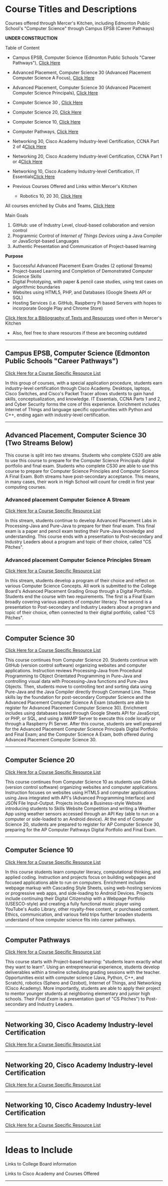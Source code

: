 # Course Titles and Descriptions
Courses offered through Mercer's Kitchen, including Edmonton Public School's "Computer Science" through Campus EPSB (Career Pathways)

**UNDER CONSTRUCTION**

Table of Content
- Campus EPSB, Computer Science (Edmonton Public Schools "Career Pathways"), <a href="https://github.com/MercersKitchen/Computer-Science-Planning/tree/master/Course%20Offerings-Descriptions#campus-epsb-computer-science-edmonton-public-schools-career-pathways">Click Here<a/>
- Advanced Placement, Computer Science 30 (Advanced Placement Computer Science A Focus), <a href="https://github.com/MercersKitchen/Computer-Science-Planning/tree/master/Course%20Offerings-Descriptions#advanced-placement-computer-science-30-advanced-placement-computer-science-a-focus">Click Here<a/>
- Advanced Placement, Computer Science 30 (Advanced Placement Computer Science Principals), <a href="https://github.com/MercersKitchen/Computer-Science-Planning/tree/master/Course%20Offerings-Descriptions#advanced-placement-computer-science-30-advanced-placement-computer-science-principals">Click Here<a/>
- Computer Science 30 , <a href="">Click Here<a/>
- Computer Science 20, <a href="https://github.com/MercersKitchen/Computer-Science-Planning/tree/master/Course%20Offerings-Descriptions#computer-science-20">Click Here<a/>
- Computer Science 10, <a href="https://github.com/MercersKitchen/Computer-Science-Planning/tree/master/Course%20Offerings-Descriptions#computer-science-10">Click Here<a/>
- Computer Pathways, <a href="https://github.com/MercersKitchen/Computer-Science-Planning/tree/master/Course%20Offerings-Descriptions#computer-pathways">Click Here<a/>
- Networking 30, Cisco Academy Industry-level Certification, CCNA Part 2 of 4<a href="https://github.com/MercersKitchen/Computer-Science-Planning/tree/master/Course%20Offerings-Descriptions#networking-30-cisco-academy-industry-level-certification">Click Here<a/>
- Networking 20, Cisco Academy Industry-level Certification, CCNA Part 1 or 4<a href="https://github.com/MercersKitchen/Computer-Science-Planning/tree/master/Course%20Offerings-Descriptions#networking-20-cisco-academy-industry-level-certification">Click Here<a/>
- Networking 10, Cisco Academy Industry-level Certification, IT Essentials<a href="https://github.com/MercersKitchen/Computer-Science-Planning/tree/master/Course%20Offerings-Descriptions#networking-10-cisco-academy-industry-level-certification">Click Here<a/>

- Previous Courses Offered and Links within Mercer's Kitchen
  - Robotics 10, 20 30, <a href="https://github.com/MercersKitchen/General-Robotics">Click Here</a>

All courses enriched by Clubs and Teams, <a href="https://github.com/MercersKitchen/Clubs-and-Teams">Click Here</a>

Main Goals
1. GitHub: use of Industry Level, cloud-based collaboration and version control
2. Programmic Control of *Internet of Things Devices* using a Java Compiler or JavaScript-based Languages
3. Authentic Presentation and Communication of Project-based learning

**Purpose**
- Successful Advanced Placement Exam Grades (2 optional Streams)
- Project-based Learning and Completion of Demonstrated Computer Science Skills
- Digital Prototyping, with paper & pencil case studies, using test cases on algorithmic boundaries
- Websites using HTML5, PHP, and Databases (Google Sheets API or SQL)
- Hosting Services (i.e. GitHub, Raspberry Pi based Servers with hopes to incorporate Google Play and Chrome Store)

<a href="https://github.com/MercersKitchen/Computer-Science-Planning/tree/master/Bibliography">Click Here for a Bibliography of Texts and Resources</a> used often in Mercer's Kitchen
- Also, feel free to share resources if these are becoming outdated

---

## Campus EPSB, Computer Science (Edmonton Public Schools "Career Pathways")
<a href="https://github.com/MercersKitchen/Computer-Science-Planning/tree/master/Bibliography">Click Here for a Course Specific Resource List</a>

In this group of courses, with a special application procedure, students earn industry-level certification through Cisco Academy. Desktops, laptops, Cisco Switches, and Cisco's Packet Tracer allows students to gain hand skills, conceptualization, and knowledge. IT Essentials, CCNA Parts 1 and 2, and Cyber Security forms the core of this experience. Enrichment includes Internet of Things and language specific opportunities with Python and C++, ending again with industry-level certification.

---
## Advanced Placement, Computer Science 30 (Two Streams Below)

This course is split into two streams. Students who complete CS20 are able to use this course to prepare for the Computer Science Principals digital portfolio and final exam. Students who complete CS30 are able to use this course to prepare for Computer Science Principles and Computer Science A Final Exam. Both streams have post-secondary acceptance. This means, in many cases, their work in High School will count for credit in first year computing courses.

### Advanced placement Computer Science A Stream
<a href="https://github.com/MercersKitchen/Computer-Science-Planning/tree/master/Bibliography">Click Here for a Course Specific Resource List</a>

In this stream, students continue to develop Advanced Placement Labs in Processing-Java and Pure-Java to prepare for their final exam. This final exam is a paper and pencil exam testing their Pure-Java knowledge and understanding. This course ends with a presentation to Post-secondary and Industry Leaders about a program and topic of their choice, called "CS Pitches".

### Advanced placement Computer Science Principles Stream
<a href="https://github.com/MercersKitchen/Computer-Science-Planning/tree/master/Bibliography">Click Here for a Course Specific Resource List</a>

In this stream, students develop a program of their choice and reflect on various Computer Science Concepts. All work is submitted to the College Board's Advanced Placement Grading Group through a Digital Portfolio. Students end the course with two requirements. The first is a Final Exam broadly covering various aspects of computer literacy. The second is a presentation to Post-secondary and Industry Leaders about a program and topic of their choice, often connected to their digital portfolio, called "CS Pitches".

---

## Computer Science 30
<a href="https://github.com/MercersKitchen/Computer-Science-Planning/tree/master/Bibliography">Click Here for a Course Specific Resource List</a>

This course continues from Computer Science 20. Students continue with GitHub (version control software) organizing websites and computer applications. Instruction reviews Processing-Java from Procedural Programming to Object Orientated Programming in Pure-Java and controlling visual data with Processing-Java functions and Pure-Java Objects. Then, students move to controlling text and sorting data using Pure-Java and the Java Compiler directly through Command Line. These skills lay the foundation for post-secondary Computer Science and the Advanced Placement Computer Science A Exam (students are able to register for Advanced Placement Computer Science 30). Enrichment includes using databases based through Google Sheets API for JavaScript, or PHP, or SQL, and using a WAMP Server to execute this code locally or through a Raspberry Pi Server. After this course, students are well prepared for the Advanced Placement Computer Science Principals Digital Portfolio and Final Exam; and the Computer Science A Exam, both offered during Advanced Placement Computer Science 30.

---

## Computer Science 20
<a href="https://github.com/MercersKitchen/Computer-Science-Planning/tree/master/Bibliography">Click Here for a Course Specific Resource List</a>

This course continues from Computer Science 10 as students use GitHub (version control software) organizing websites and computer applications. Instruction focuses on websites using HTML5 and computer applications using Java integrated with API's (Advanced Programming Interface) and JSON File Input-Output. Projects include a Business-style Website introducing students to Skills Website Competition and writing a Weather App using weather sensors accessed through an API Key (able to run on a computer or side-loaded to an Android device). At the end of Computer Science 20, students are prepared to register for AP Computer Science 30, preparing for the AP Computer Pathways Digital Portfolio and Final Exam.

---

## Computer Science 10
<a href="https://github.com/MercersKitchen/Computer-Science-Planning/tree/master/Bibliography#computer-science-10-introductory">Click Here for a Course Specific Resource List</a>

In this course students learn computer literacy, computational thinking, and applied coding. Instruction and projects focus on building webpages and focused applications able to run on computers. Enrichment includes webpage markup with Cascading Style Sheets, using web-hosting services or progressive web apps, and side-loading to Android Devices. Projects include continuing their Digital Citizenship with a Webpage Portfolio (USESCO-style) and creating a fully functional music player using YouTube's Audio Library, other royalty-free content, or purchased content. Ethics, communication, and various field trips further broaden students understand of how computer science fits into career pathways.

---

## Computer Pathways
<a href="https://github.com/MercersKitchen/Computer-Science-Planning/tree/master/Bibliography">Click Here for a Course Specific Resource List</a>

This course starts with Project-based learning: "students learn exactly what they want to learn". Using an entrepreneurial experience, students develop deliverables within a timeline scheduling grading sessions with the teacher. Opportunities exist with computer science (Java, Python, C++, and Scratch), robotics (Sphero and Ozobot), Internet of Things, and Networking (Cisco Academy). More importantly, students are able to apply their project to mentor younger students at neighboring elementary and junior high schools. Their *Final Exam* is a presentation (part of "CS Pitches") to Post-secondary and Industry Leaders.

---

## Networking 30, Cisco Academy Industry-level Certification
<a href="https://github.com/MercersKitchen/Computer-Science-Planning/tree/master/Bibliography">Click Here for a Course Specific Resource List</a>



---

## Networking 20, Cisco Academy Industry-level Certification
<a href="https://github.com/MercersKitchen/Computer-Science-Planning/tree/master/Bibliography">Click Here for a Course Specific Resource List</a>



---

## Networking 10, Cisco Academy Industry-level Certification
<a href="https://github.com/MercersKitchen/Computer-Science-Planning/tree/master/Bibliography">Click Here for a Course Specific Resource List</a>



---

# Ideas to Include
Links to College Board information

Links to Cisco Academy and Courses Offered

---
